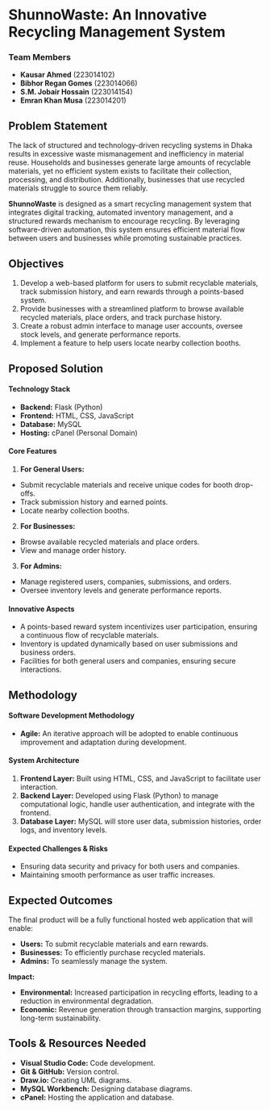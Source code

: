 # ShunnoWaste: An Innovative Recycling Management System

### Team Members
- **Kausar Ahmed** (223014102)
- **Bibhor Regan Gomes** (223014066)
- **S.M. Jobair Hossain** (223014154)
- **Emran Khan Musa** (223014201)

## Problem Statement

The lack of structured and technology-driven recycling systems in Dhaka results in excessive waste mismanagement and inefficiency in material reuse. Households and businesses generate large amounts of recyclable materials, yet no efficient system exists to facilitate their collection, processing, and distribution. Additionally, businesses that use recycled materials struggle to source them reliably.

**ShunnoWaste** is designed as a smart recycling management system that integrates digital tracking, automated inventory management, and a structured rewards mechanism to encourage recycling. By leveraging software-driven automation, this system ensures efficient material flow between users and businesses while promoting sustainable practices.

## Objectives
1. Develop a web-based platform for users to submit recyclable materials, track submission history, and earn rewards through a points-based system.
2. Provide businesses with a streamlined platform to browse available recycled materials, place orders, and track purchase history.
3. Create a robust admin interface to manage user accounts, oversee stock levels, and generate performance reports.
4. Implement a feature to help users locate nearby collection booths.

## Proposed Solution

#### Technology Stack
- **Backend:** Flask (Python)
- **Frontend:** HTML, CSS, JavaScript
- **Database:** MySQL
- **Hosting:** cPanel (Personal Domain)

#### Core Features

1. **For General Users:**
  - Submit recyclable materials and receive unique codes for booth drop-offs.
  - Track submission history and earned points.
  - Locate nearby collection booths.

2. **For Businesses:**
  - Browse available recycled materials and place orders.
  - View and manage order history.

3. **For Admins:**
  - Manage registered users, companies, submissions, and orders.
  - Oversee inventory levels and generate performance reports.

#### Innovative Aspects
- A points-based reward system incentivizes user participation, ensuring a continuous flow of recyclable materials.
- Inventory is updated dynamically based on user submissions and business orders.
- Facilities for both general users and companies, ensuring secure interactions.
  
## Methodology

#### Software Development Methodology
- **Agile:** An iterative approach will be adopted to enable continuous improvement and adaptation during development.

#### System Architecture
1. **Frontend Layer:** Built using HTML, CSS, and JavaScript to facilitate user interaction.
2. **Backend Layer:** Developed using Flask (Python) to manage computational logic, handle user authentication, and integrate with the frontend.
3. **Database Layer:** MySQL will store user data, submission histories, order logs, and inventory levels.

#### Expected Challenges & Risks
- Ensuring data security and privacy for both users and companies.
- Maintaining smooth performance as user traffic increases.

## Expected Outcomes
The final product will be a fully functional hosted web application that will enable:
- **Users:** To submit recyclable materials and earn rewards.
- **Businesses:** To efficiently purchase recycled materials.
- **Admins:** To seamlessly manage the system.

**Impact:**
- **Environmental:** Increased participation in recycling efforts, leading to a reduction in environmental degradation.
- **Economic:** Revenue generation through transaction margins, supporting long-term sustainability.

## Tools & Resources Needed
- **Visual Studio Code:** Code development.
- **Git & GitHub:** Version control.
- **Draw.io:** Creating UML diagrams.
- **MySQL Workbench:** Designing database diagrams.
- **cPanel:** Hosting the application and database.



